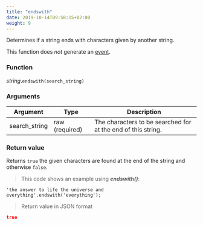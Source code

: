 ```yaml
---
title: "endswith"
date: 2019-10-14T09:58:15+02:00
weight: 9
---
```


Determines if a string ends with characters given by another string.

This function does *not* generate an [event](../../events).

### Function
*string*.`endswith(search_string)`

### Arguments
Argument | Type | Description
-------- | ---- | -----------
search_string | raw (required) | The characters to be searched for at the end of this string.

### Return value
Returns `true` the given characters are found at the end of the string and otherwise `false`.

> This code shows an example using ***endswith()***:

```
'the answer to life the universe and everything'.endswith('everything');
```

> Return value in JSON format

```json
true
```

